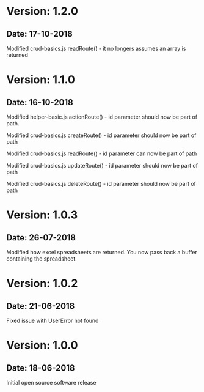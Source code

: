 # Version: 1.2.0

## Date: 17-10-2018

Modified crud-basics.js readRoute() - it no longers assumes an array is returned

# Version: 1.1.0

## Date: 16-10-2018

Modified helper-basic.js actionRoute() - id parameter should now be part of path.

Modified crud-basics.js createRoute() - id parameter should now be part of path

Modified crud-basics.js readRoute() - id parameter can now be part of path

Modified crud-basics.js updateRoute() - id parameter should now be part of path

Modified crud-basics.js deleteRoute() - id parameter should now be part of path

# Version: 1.0.3

## Date: 26-07-2018

Modified how excel spreadsheets are returned. You now pass back a buffer
containing the spreadsheet.

# Version: 1.0.2

## Date: 21-06-2018

Fixed issue with UserError not found

# Version: 1.0.0

## Date: 18-06-2018

Initial open source software release
